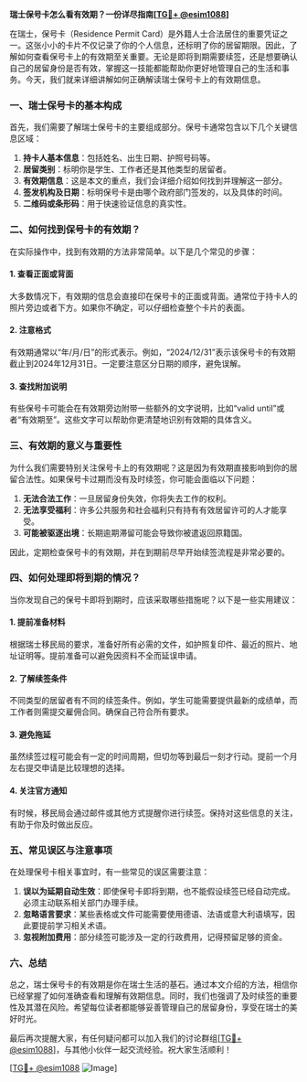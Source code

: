 **瑞士保号卡怎么看有效期？一份详尽指南[[TG💪+ @esim1088](https://t.me/s/esim1088)]**

在瑞士，保号卡（Residence Permit Card）是外籍人士合法居住的重要凭证之一。这张小小的卡片不仅记录了你的个人信息，还标明了你的居留期限。因此，了解如何查看保号卡上的有效期至关重要。无论是即将到期需要续签，还是想要确认自己的居留身份是否有效，掌握这一技能都能帮助你更好地管理自己的生活和事务。今天，我们就来详细讲解如何正确解读瑞士保号卡上的有效期信息。

### 一、瑞士保号卡的基本构成

首先，我们需要了解瑞士保号卡的主要组成部分。保号卡通常包含以下几个关键信息区域：

1. **持卡人基本信息**：包括姓名、出生日期、护照号码等。
2. **居留类别**：标明你是学生、工作者还是其他类型的居留者。
3. **有效期信息**：这是本文的重点，我们会详细介绍如何找到并理解这一部分。
4. **签发机构及日期**：标明保号卡是由哪个政府部门签发的，以及具体的时间。
5. **二维码或条形码**：用于快速验证信息的真实性。

### 二、如何找到保号卡的有效期？

在实际操作中，找到有效期的方法非常简单。以下是几个常见的步骤：

#### 1. 查看正面或背面

大多数情况下，有效期的信息会直接印在保号卡的正面或背面。通常位于持卡人的照片旁边或者下方。如果你不确定，可以仔细检查整个卡片的表面。

#### 2. 注意格式

有效期通常以“年/月/日”的形式表示。例如，“2024/12/31”表示该保号卡的有效期截止到2024年12月31日。一定要注意区分日期的顺序，避免误解。

#### 3. 查找附加说明

有些保号卡可能会在有效期旁边附带一些额外的文字说明，比如“valid until”或者“有效期至”。这些文字可以帮助你更清楚地识别有效期的具体含义。

### 三、有效期的意义与重要性

为什么我们需要特别关注保号卡上的有效期呢？这是因为有效期直接影响到你的居留合法性。如果保号卡过期而没有及时续签，你可能会面临以下问题：

1. **无法合法工作**：一旦居留身份失效，你将失去工作的权利。
2. **无法享受福利**：许多公共服务和社会福利只有持有有效居留许可的人才能享受。
3. **可能被驱逐出境**：长期逾期滞留可能会导致你被遣返回原籍国。

因此，定期检查保号卡的有效期，并在到期前尽早开始续签流程是非常必要的。

### 四、如何处理即将到期的情况？

当你发现自己的保号卡即将到期时，应该采取哪些措施呢？以下是一些实用建议：

#### 1. 提前准备材料

根据瑞士移民局的要求，准备好所有必需的文件，如护照复印件、最近的照片、地址证明等。提前准备可以避免因资料不全而延误申请。

#### 2. 了解续签条件

不同类型的居留者有不同的续签条件。例如，学生可能需要提供最新的成绩单，而工作者则需提交雇佣合同。确保自己符合所有要求。

#### 3. 避免拖延

虽然续签过程可能会有一定的时间周期，但切勿等到最后一刻才行动。提前一个月左右提交申请是比较理想的选择。

#### 4. 关注官方通知

有时候，移民局会通过邮件或其他方式提醒你进行续签。保持对这些信息的关注，有助于你及时做出反应。

### 五、常见误区与注意事项

在处理保号卡相关事宜时，有一些常见的误区需要注意：

1. **误以为延期自动生效**：即使保号卡即将到期，也不能假设续签已经自动完成。必须主动联系相关部门办理手续。
2. **忽略语言要求**：某些表格或文件可能需要使用德语、法语或意大利语填写，因此要提前学习相关术语。
3. **忽视附加费用**：部分续签可能涉及一定的行政费用，记得预留足够的资金。

### 六、总结

总之，瑞士保号卡的有效期是你在瑞士生活的基石。通过本文介绍的方法，相信你已经掌握了如何准确查看和理解有效期信息。同时，我们也强调了及时续签的重要性及其潜在风险。希望每位读者都能够妥善管理自己的居留身份，享受在瑞士的美好时光。

最后再次提醒大家，有任何疑问都可以加入我们的讨论群组[[TG💪+ @esim1088](https://t.me/s/esim1088)]，与其他小伙伴一起交流经验。祝大家生活顺利！

[[TG💪+ @esim1088](https://t.me/s/esim1088) ![Image](https://i.postimg.cc/4NQfJmqS/Snipaste-2025-05-13-00-14-12.png)]